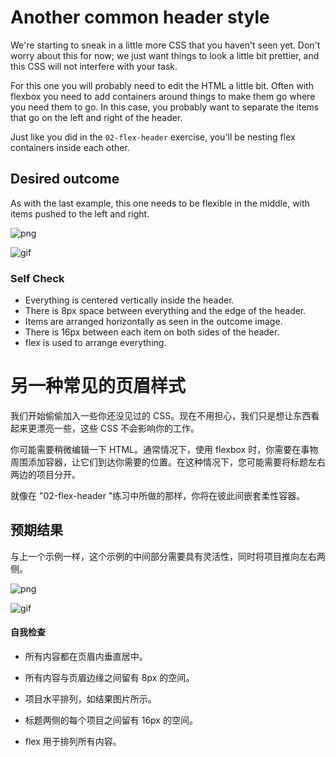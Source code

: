 # Another common header style

We're starting to sneak in a little more CSS that you haven't seen yet. Don't worry about this for now; we just want things to look a little bit prettier, and this CSS will not interfere with your task.

For this one you will probably need to edit the HTML a little bit. Often with flexbox you need to add containers around things to make them go where you need them to go. In this case, you probably want to separate the items that go on the left and right of the header.

Just like you did in the `02-flex-header` exercise, you'll be nesting flex containers inside each other.

## Desired outcome
As with the last example, this one needs to be flexible in the middle, with items pushed to the left and right.

![png](./desired-outcome.png)

![gif](./desired-outcome.gif)

### Self Check
- Everything is centered vertically inside the header.
- There is 8px space between everything and the edge of the header.
- Items are arranged horizontally as seen in the outcome image.
- There is 16px between each item on both sides of the header.
- flex is used to arrange everything.


# 另一种常见的页眉样式

我们开始偷偷加入一些你还没见过的 CSS。现在不用担心，我们只是想让东西看起来更漂亮一些，这些 CSS 不会影响你的工作。

你可能需要稍微编辑一下 HTML。通常情况下，使用 flexbox 时，你需要在事物周围添加容器，让它们到达你需要的位置。在这种情况下，您可能需要将标题左右两边的项目分开。

就像在 "02-flex-header "练习中所做的那样，你将在彼此间嵌套柔性容器。

## 预期结果

与上一个示例一样，这个示例的中间部分需要具有灵活性，同时将项目推向左右两侧。

![png](./desired-outcome.png)

![gif](./desired-outcome.gif)

#### 自我检查

- 所有内容都在页眉内垂直居中。

- 所有内容与页眉边缘之间留有 8px 的空间。

- 项目水平排列，如结果图片所示。

- 标题两侧的每个项目之间留有 16px 的空间。

- flex 用于排列所有内容。